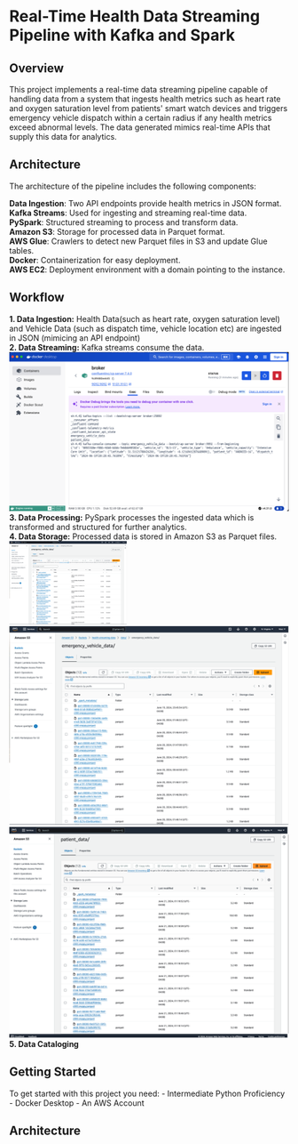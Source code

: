 <h1><strong>Real-Time Health Data Streaming Pipeline with Kafka and Spark</strong></h1>

<h2><strong>Overview</strong></h2>
This project implements a real-time data streaming pipeline capable of handling data from a system that ingests health metrics such as heart rate and oxygen saturation level from patients' smart watch devices and triggers emergency vehicle dispatch within a certain radius if any health metrics exceed abnormal levels. The data generated mimics real-time APIs that supply this data for analytics.

<h2><strong>Architecture</strong></h2>
The architecture of the pipeline includes the following components:

**Data Ingestion**: Two API endpoints provide health metrics in JSON format.<br>
**Kafka Streams**: Used for ingesting and streaming real-time data.<br>
**PySpark**: Structured streaming to process and transform data.<br>
**Amazon S3**: Storage for processed data in Parquet format.<br>
**AWS Glue**: Crawlers to detect new Parquet files in S3 and update Glue tables.<br>
**Docker**: Containerization for easy deployment.<br>
**AWS EC2**: Deployment environment with a domain pointing to the instance.

<h2><strong>Workflow</strong></h2>

**1. Data Ingestion:** Health Data(such as heart rate, oxygen saturation level) and Vehicle Data (such as dispatch time, vehicle location etc) are ingested in JSON (mimicing an API endpoint) <br>
**2. Data Streaming:** Kafka streams consume the data.
![Example Image](images/verify-data-sent-to-kafka-stream.png)
<br>
**3. Data Processing:** PySpark processes the ingested data which is transformed and structured for further analytics.<br>
**4. Data Storage:** Processed data is stored in Amazon S3 as Parquet files.
<img src="images/vehicle-data-in-s3.png" alt="Example Image" style="height:auto; max-height:150px;">
![Example Image](images/vehicle-data-in-s3.png)
![Example Image](images/data-sent-to-patient-dir-in-s3.png)
<br>
**5. Data Cataloging**

<h2><strong>Getting Started</strong></h2>
To get started with this project you need:
- Intermediate Python Proficiency
- Docker Desktop 
- An AWS Account





<h2><strong>Architecture</strong></h2>
